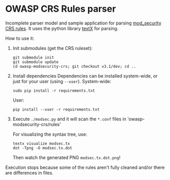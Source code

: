 # OWASP CRS Rules parser

Incomplete parser model and sample application for parsing [mod_security CRS rules](https://github.com/SpiderLabs/owasp-modsecurity-crs/). It uses the python library [textX](http://www.igordejanovic.net/textX/) for parsing.

How to use it:
1. Init submodules (get the CRS ruleset):
    ```
    git submodule init
    git submodule update
    cd owasp-modsecurity-crs; git checkout v3.1/dev; cd ..
    ```
1. Install dependencies
    Dependencies can be installed system-wide, or just for your user (using `--user`).
    System-wide:
    ```
    sudo pip install -r requirements.txt
    ```
    User:
    ```
    pip install --user -r requirements.txt
    ```
1. Execute `./modsec.py` and it will scan the `*.conf` files in 'owasp-modsecurity-crs/rules'

    For visualizing the syntax tree, use:
    ```
    textx visualize modsec.tx
    dot -Tpng -O modsec.tx.dot
    ```
    Then watch the generated PNG `modsec.tx.dot.png`!

Execution stops because some of the rules aren't fully cleaned and/or there are differences in files.
